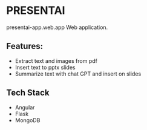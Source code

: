 # PRESENTAI
presentai-app.web.app Web application.

## Features:
- Extract text and images from pdf
- Insert text to pptx slides
- Summarize text with chat GPT and insert on slides

## Tech Stack
- Angular
- Flask
- MongoDB
